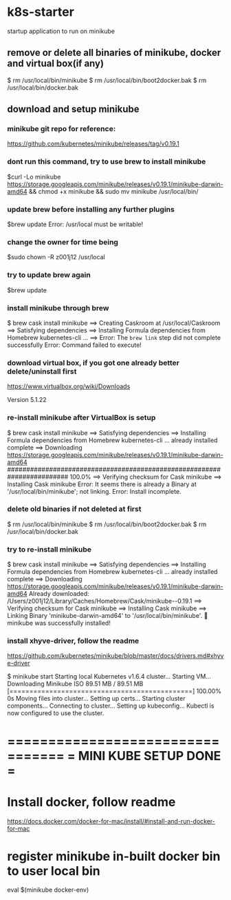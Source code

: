 # k8s-starter
startup application to run on minikube

## remove or delete all binaries of minikube, docker and virtual box(if any)
$ rm /usr/local/bin/minikube
$ rm /usr/local/bin/boot2docker.bak
$ rm /usr/local/bin/docker.bak

## download and setup minikube
### minikube git repo for reference:
https://github.com/kubernetes/minikube/releases/tag/v0.19.1

### dont run this command, try to use brew to install minikube
$curl -Lo minikube https://storage.googleapis.com/minikube/releases/v0.19.1/minikube-darwin-amd64 && chmod +x minikube && sudo mv minikube /usr/local/bin/

### update brew before installing any further plugins
$brew update
Error: /usr/local must be writable!

### change the owner for time being
$sudo chown -R z001j12 /usr/local

### try to update brew again
$brew update

### install minikube through brew
$ brew cask install minikube
==> Creating Caskroom at /usr/local/Caskroom
==> Satisfying dependencies
==> Installing Formula dependencies from Homebrew
kubernetes-cli ... ==> Error: The `brew link` step did not complete successfully
Error: Command failed to execute!

### download virtual box, if you got one already better delete/uninstall first
https://www.virtualbox.org/wiki/Downloads

Version 5.1.22

### re-install minikube after VirtualBox is setup
$ brew cask install minikube
==> Satisfying dependencies
==> Installing Formula dependencies from Homebrew
kubernetes-cli ... already installed
complete
==> Downloading https://storage.googleapis.com/minikube/releases/v0.19.1/minikube-darwin-amd64
######################################################################## 100.0%
==> Verifying checksum for Cask minikube
==> Installing Cask minikube
Error: It seems there is already a Binary at '/usr/local/bin/minikube'; not linking.
Error: Install incomplete.

### delete old binaries if not deleted at first
$ rm /usr/local/bin/minikube
$ rm /usr/local/bin/boot2docker.bak
$ rm /usr/local/bin/docker.bak

### try to re-install minikube
$ brew cask install minikube
==> Satisfying dependencies
==> Installing Formula dependencies from Homebrew
kubernetes-cli ... already installed
complete
==> Downloading https://storage.googleapis.com/minikube/releases/v0.19.1/minikube-darwin-amd64
Already downloaded: /Users/z001j12/Library/Caches/Homebrew/Cask/minikube--0.19.1
==> Verifying checksum for Cask minikube
==> Installing Cask minikube
==> Linking Binary 'minikube-darwin-amd64' to '/usr/local/bin/minikube'.
🍺  minikube was successfully installed!

### install xhyve-driver, follow the readme
https://github.com/kubernetes/minikube/blob/master/docs/drivers.md#xhyve-driver

$ minikube start
Starting local Kubernetes v1.6.4 cluster...
Starting VM...
Downloading Minikube ISO
 89.51 MB / 89.51 MB [==============================================] 100.00% 0s
Moving files into cluster...
Setting up certs...
Starting cluster components...
Connecting to cluster...
Setting up kubeconfig...
Kubectl is now configured to use the cluster.

=================================
=      MINI KUBE SETUP DONE     =
=================================

# Install docker, follow readme
https://docs.docker.com/docker-for-mac/install/#install-and-run-docker-for-mac

# register minikube in-built docker bin to user local bin
eval $(minikube docker-env)
